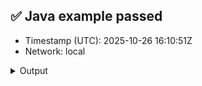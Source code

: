 ## ✅ Java example passed
- Timestamp (UTC): 2025-10-26 16:10:51Z
- Network: local

<details><summary>Output</summary>
=== Java Examples Runner ===
Timestamp (UTC): 2025-10-26 16:10:07Z
Network: local
Mirror:  http://localhost:8080/api/v1

▶️  Running all examples…

Hedera account created: 0.0.1032
EVM Address: 0x7ef7618584ff42254b6c3d583320ff94374b79ea


Waiting for Mirror Node to update...

Account balance: 20.0 ?

0.0.1012

Fungible token created: 0.0.1033

Waiting for Mirror Node to update...

Treasury holds: 100000 DEMO


Topic created: 0.0.1034

Message submitted: Hello, Hedera!

Waiting for Mirror Node to update...

Latest message: Hello, Hedera!


✅ All examples passed.
</details>
